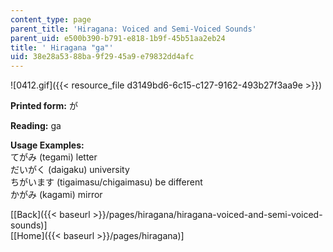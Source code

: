 ```yaml
---
content_type: page
parent_title: 'Hiragana: Voiced and Semi-Voiced Sounds'
parent_uid: e500b390-b791-e818-1b9f-45b51aa2eb24
title: ' Hiragana "ga"'
uid: 38e28a53-88ba-9f29-45a9-e79832dd4afc
---
```


![0412.gif]({{< resource_file d3149bd6-6c15-c127-9162-493b27f3aa9e >}})

**Printed form:** が

**Reading:** ga

**Usage Examples:**  
てがみ (tegami) letter  
だいがく (daigaku) university  
ちがいます (tigaimasu/chigaimasu) be different  
かがみ (kagami) mirror

  
\[[Back]({{< baseurl >}}/pages/hiragana/hiragana-voiced-and-semi-voiced-sounds)\]  
\[[Home]({{< baseurl >}}/pages/hiragana)\]
